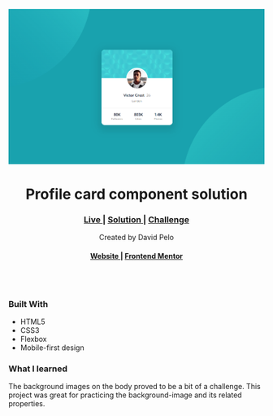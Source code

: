 ![Profile card component solution](./desktop-screenshot.png)

<h1 align="center">Profile card component solution
</h1>

<div align="center">
  <h3>
    <a href="https://soft-croissant-3bca36.netlify.app/" color="white" target="_blank">
      Live
    </a>
    <span> | </span>
    <a href="https://www.frontendmentor.io/solutions/profile-card-component-sZKbDAh5GP" target="_blank">
      Solution
    </a>
    <span> | </span>
    <a href="https://www.frontendmentor.io/challenges/profile-card-component-cfArpWshJ" target="_blank">
      Challenge
    </a>
  </h3>
   Created by David Pelo
  <h4>
    <a href="https://www.davidpelo.com" color="white" target="_blank">
      Website
    </a>
    <span> | </span>
    <a href="https://www.frontendmentor.io/profile/DavidPelo" target="_blank">
      Frontend Mentor
    </a>
  </h4>
</div>
<br><br>

### Built With

- HTML5
- CSS3
- Flexbox
- Mobile-first design

### What I learned

The background images on the body proved to be a bit of a challenge.  This project was great for practicing the background-image and its related properties.